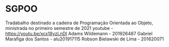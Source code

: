 # SGPOO
Tradabalho destinado a cadeira de Programação Orientada ao Objeto, ministrada no primeiro semestre de 2021
youtube - https://youtu.be/xcx18yzLnDI 
Adams Wildemann - 201926487
Gabriel Marafiga dos Santos - alu201917115
Robson Bielawski de Lima - 201620071 
